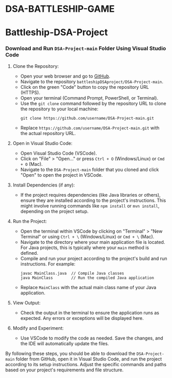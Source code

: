 # DSA-BATTLESHIP-GAME
# Battleship-DSA-Project

### Download and Run `DSA-Project-main` Folder Using Visual Studio Code

1. Clone the Repository:
   - Open your web browser and go to [GitHub](https://github.com).
   - Navigate to the repository `battleshipDSAproject/DSA-Project-main`.
   - Click on the green "Code" button to copy the repository URL (HTTPS).
   - Open your terminal (Command Prompt, PowerShell, or Terminal).
   - Use the `git clone` command followed by the repository URL to clone the repository to your local machine:
     ```
     git clone https://github.com/username/DSA-Project-main.git
     ```
   - Replace `https://github.com/username/DSA-Project-main.git` with the actual repository URL.

2. Open in Visual Studio Code:
   - Open Visual Studio Code (VSCode).
   - Click on "File" > "Open..." or press `Ctrl + O` (Windows/Linux) or `Cmd + O` (Mac).
   - Navigate to the `DSA-Project-main` folder that you cloned and click "Open" to open the project in VSCode.

3. Install Dependencies (if any):
   - If the project requires dependencies (like Java libraries or others), ensure they are installed according to the project's instructions. This might involve running commands like `npm install` or `mvn install`, depending on the project setup.

4. Run the Project:
   - Open the terminal within VSCode by clicking on "Terminal" > "New Terminal" or using `Ctrl + \` (Windows/Linux) or `Cmd + \` (Mac).
   - Navigate to the directory where your main application file is located. For Java projects, this is typically where your `main` method is defined.
   - Compile and run your project according to the project's build and run instructions. For example:
     ```
     javac MainClass.java  // Compile Java classes
     java MainClass        // Run the compiled Java application
     ```
   - Replace `MainClass` with the actual main class name of your Java application.

5. View Output:
   - Check the output in the terminal to ensure the application runs as expected. Any errors or exceptions will be displayed here.

6. Modify and Experiment:
   - Use VSCode to modify the code as needed. Save the changes, and the IDE will automatically update the files.

By following these steps, you should be able to download the `DSA-Project-main` folder from GitHub, open it in Visual Studio Code, and run the project according to its setup instructions. Adjust the specific commands and paths based on your project's requirements and file structure.

